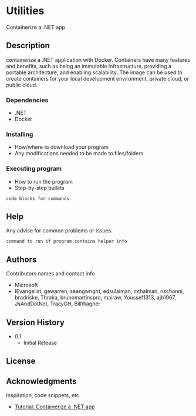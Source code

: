 
# Utilities

Containerize a .NET app

## Description

containerize a .NET application with Docker. Containers have many features and benefits, such as being an immutable infrastructure, providing a portable architecture, and enabling scalability. The image can be used to create containers for your local development environment, private cloud, or public cloud.

### Dependencies

* .NET
* Docker

### Installing

* How/where to download your program
* Any modifications needed to be made to files/folders

### Executing program

* How to run the program
* Step-by-step bullets
```
code blocks for commands
```

## Help

Any advise for common problems or issues.
```
command to run if program contains helper info
```

## Authors

Contributors names and contact info

* Microsoft
* IEvangelist, gewarren, seangwright, edsulaiman, mthalman, nschonni, bradriske, Thraka, brunomartinspro, mairaw, Youssef1313, ajb1967, JsAndDotNet, TracyGH, BillWagner

## Version History

* 0.1
    * Initial Release

## License

## Acknowledgments

Inspiration, code snippets, etc.
* [Tutorial: Containerize a .NET app](https://docs.microsoft.com/en-us/dotnet/core/docker/build-container?tabs=windows)
